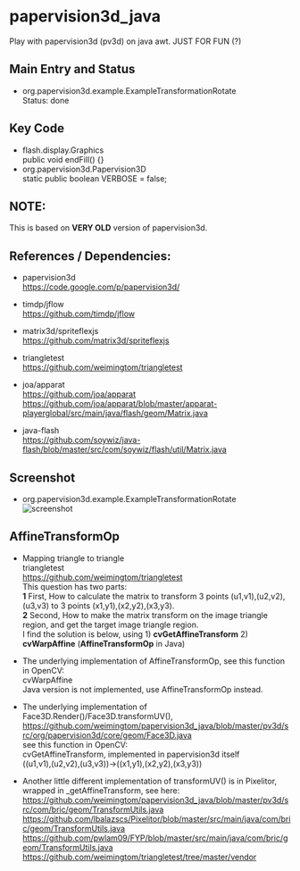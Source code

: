 # papervision3d_java
Play with papervision3d (pv3d) on java awt. JUST FOR FUN (?)  

## Main Entry and Status  
* org.papervision3d.example.ExampleTransformationRotate  
Status: done    

## Key Code  
* flash.display.Graphics  
public void endFill() {}   
* org.papervision3d.Papervision3D  
static public boolean VERBOSE = false;  

## NOTE: 
This is based on **VERY OLD** version of papervision3d.  

## References / Dependencies:  
* papervision3d  
https://code.google.com/p/papervision3d/  

* timdp/jflow  
https://github.com/timdp/jflow  

* matrix3d/spriteflexjs  
https://github.com/matrix3d/spriteflexjs  

* triangletest  
https://github.com/weimingtom/triangletest  

* joa/apparat  
https://github.com/joa/apparat  
https://github.com/joa/apparat/blob/master/apparat-playerglobal/src/main/java/flash/geom/Matrix.java  

* java-flash  
https://github.com/soywiz/java-flash/blob/master/src/com/soywiz/flash/util/Matrix.java  

## Screenshot  
* org.papervision3d.example.ExampleTransformationRotate  
![screenshot](/screenshot/screenshot_20170710112344.jpg)    

## AffineTransformOp   
* Mapping triangle to triangle  
triangletest  
https://github.com/weimingtom/triangletest  
This question has two parts:  
**1** First, How to calculate the matrix to transform 3 points (u1,v1),(u2,v2),(u3,v3) to 3 points (x1,y1),(x2,y2),(x3,y3).  
**2** Second, How to make the matrix transform on the image triangle region, and get the target image triangle region.   
I find the solution is below, using 1) **cvGetAffineTransform** 2) **cvWarpAffine** (**AffineTransformOp** in Java)  

* The underlying implementation of AffineTransformOp, see this function in OpenCV:  
cvWarpAffine  
Java version is not implemented, use AffineTransformOp instead.  

* The underlying implementation of Face3D.Render()/Face3D.transformUV(),   
https://github.com/weimingtom/papervision3d_java/blob/master/pv3d/src/org/papervision3d/core/geom/Face3D.java  
see this function in OpenCV:  
cvGetAffineTransform, implemented in papervision3d itself   
((u1,v1),(u2,v2),(u3,v3))->((x1,y1),(x2,y2),(x3,y3))  

* Another little different implementation of transformUV() is in Pixelitor, wrapped in _getAffineTransform, see here:  
https://github.com/weimingtom/papervision3d_java/blob/master/pv3d/src/com/bric/geom/TransformUtils.java  
https://github.com/lbalazscs/Pixelitor/blob/master/src/main/java/com/bric/geom/TransformUtils.java  
https://github.com/pwlam09/FYP/blob/master/src/main/java/com/bric/geom/TransformUtils.java  
https://github.com/weimingtom/triangletest/tree/master/vendor  
